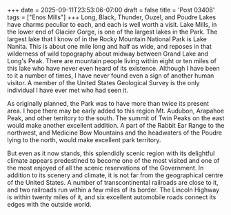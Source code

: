 +++
date = 2025-09-11T23:53:06-07:00
draft = false
title = 'Post 03408'
tags = ["Enos Mills"]
+++
Long, Black, Thunder, Ouzel, and Poudre Lakes have charms peculiar to each, and each is well worth a visit. Lake Mills, in the lower end of Glacier Gorge, is one of the largest lakes in the Park. The largest lake that I know of in the Rocky Mountain National Park is Lake Nanita. This is about one mile long and half as wide, and reposes in that wilderness of wild topography about midway between Grand Lake and Long's Peak. There are mountain people living within eight or ten miles of this lake who have never even heard of its existence. Although I have been to it a number of times, I have never found even a sign of another human visitor. A member of the United States Geological Survey is the only individual I have ever met who had seen it.

As originally planned, the Park was to have more than twice its present area. I hope there may be early added to this region Mt. Audubon, Arapahoe Peak, and other territory to the south. The summit of Twin Peaks on the east would make another excellent addition. A part of the Rabbit Ear Range to the northwest, and Medicine Bow Mountains and the headwaters of the Poudre lying to the north, would make excellent park territory.

But even as it now stands, this splendidly scenic region with its delightful climate appears predestined to become one of the most visited and one of the most enjoyed of all the scenic reservations of the Government. In addition to its scenery and climate, it is not far from the geographical centre of the United States. A number of transcontinental railroads are close to it, and two railroads run within a few miles of its border. The Lincoln Highway is within twenty miles of it, and six excellent automobile roads connect its edges with the outside world.
